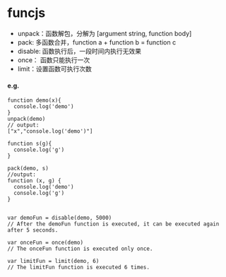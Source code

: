 # funcjs


- unpack：函数解包，分解为 [argument string, function body]
- pack: 多函数合并，function a + function b = function c
- disable: 函数执行后，一段时间内执行无效果
- once： 函数只能执行一次
- limit：设置函数可执行次数

#### e.g.
```
function demo(x){
  console.log('demo')
}
unpack(demo)
// output: 
["x","console.log('demo')"]

function s(g){
  console.log('g')
}

pack(demo, s)
//output: 
function (x, g) {
  console.log('demo')
  console.log('g')
}


var demoFun = disable(demo, 5000) 
// After the demoFun function is executed, it can be executed again after 5 seconds.

var onceFun = once(demo)
// The onceFun function is executed only once.
 
var limitFun = limit(demo, 6)
// The limitFun function is executed 6 times.


```